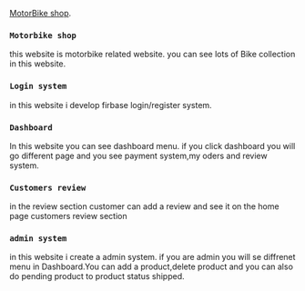 
 [MotorBike shop](https://motorbike-shop-ef850.web.app/home).

### `Motorbike shop`
this website is motorbike related website. you can see lots of Bike collection in this website.
### `Login system`
in this website i develop firbase login/register system.
### `Dashboard `
In this website you can see dashboard menu. if you click dashboard you will go different page and you see payment system,my oders and review system.
### `Customers review `
in the review section customer can add a review  and see it on the home page customers review section
### `admin system `
in this website i create a admin system. if you are admin you will se diffrenet menu in Dashboard.You can add a product,delete product and you can also do pending product to product status shipped.




